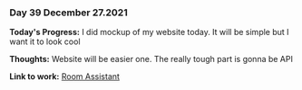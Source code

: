 ### Day 39 December 27.2021

**Today's Progress:** I did mockup of my website today. It will be simple but I want it to look cool

**Thoughts:** Website will be easier one. The really tough part is gonna be API

**Link to work:** [Room Assistant](https://github.com/Pablo203/RoomAssistant/)